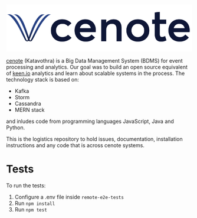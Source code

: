 ![cenote](https://github.com/AuthEceSoftEng/cenote/blob/master/Cenote_colour_Horizontal.png)

[cenote](https://en.wikipedia.org/wiki/Cenote) (Katavothra) is a Big Data Management System (BDMS) for event processing and analytics. Our goal was to build an open source equivalent of [keen.io](http://keen.io) analytics and learn about scalable systems in the process. The technology stack is based on:

- Kafka
- Storm
- Cassandra
- MERN stack

and inludes code from programming languages JavaScript, Java and Python.

This is the logistics repository to hold issues, documentation, installation instructions and any code that is across cenote systems.

# Tests

To run the tests:

1. Configure a .env file inside `remote-e2e-tests`
2. Run `npm install`
3. Run `npm test`
